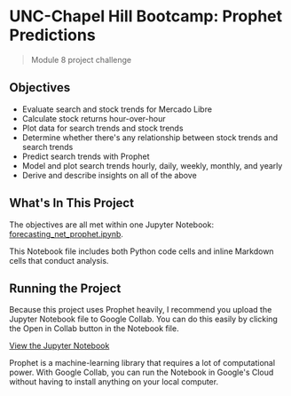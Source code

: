 # UNC-Chapel Hill Bootcamp: Prophet Predictions
> Module 8 project challenge

## Objectives
* Evaluate search and stock trends for Mercado Libre
* Calculate stock returns hour-over-hour
* Plot data for search trends and stock trends
* Determine whether there's any relationship between stock trends and search trends
* Predict search trends with Prophet
* Model and plot search trends hourly, daily, weekly, monthly, and yearly
* Derive and describe insights on all of the above

## What's In This Project
The objectives are all met within one Jupyter Notebook: [forecasting_net_prophet.ipynb](forecasting_net_prophet.ipynb).

This Notebook file includes both Python code cells and inline Markdown cells that conduct analysis.

## Running the Project
Because this project uses Prophet heavily, I recommend you upload the Jupyter Notebook file to Google Collab. You can do this easily by clicking the Open in Collab button in the Notebook file. 

[View the Jupyter Notebook](forecasting_net_prophet.ipynb)

Prophet is a machine-learning library that requires a lot of computational power. With Google Collab, you can run the Notebook in Google's Cloud without having to install anything on your local computer.
